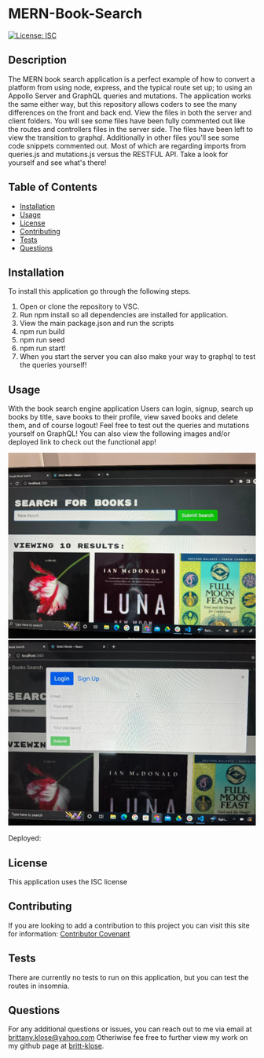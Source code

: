 # MERN-Book-Search

[![License: ISC](https://img.shields.io/badge/License-ISC-blue.svg)](https://opensource.org/licenses/ISC)

  ## Description
  The MERN book search application is a perfect example of how to convert a platform from using node, express, and the typical route set up; to using an Appollo Server and GraphQL queries and mutations. The application works the same either way, but this repository allows coders to see the many differences on the front and back end. View the files in both the server and client folders. You will see some files have been fully commented out like the routes and controllers files in the server side. The files have been left to view the transition to graphql. Additionally in other files you'll see some code snippets commented out. Most of which are regarding imports from queries.js and mutations.js versus the RESTFUL API. Take a look for yourself and see what's there!

  ## Table of Contents

* [Installation](#installation)
* [Usage](#usage)
* [License](#license)
* [Contributing](#contributing)
* [Tests](#tests)
* [Questions](#questions)

## Installation
To install this application go through the following steps. 
1. Open or clone the repository to VSC. 
2. Run npm install so all dependencies are installed for application. 
3. View the main package.json and run the scripts
4. npm run build
5. npm run seed
6. npm run start!
7. When you start the server you can also make your way to graphql to test the queries yourself!



## Usage
With the book search engine application Users can login, signup, search up books by title, save books to their profile, view saved books and delete them, and of course logout! Feel free to test out the queries and mutations yourself on GraphQL! You can also view the following images and/or deployed link to check out the functional app!

![alt text](images/searchbook.jpeg) 
![alt text](images/signup.jpeg) 

Deployed: 


## License
This application uses the ISC license 

## Contributing
If you are looking to add a contribution to this project you can visit this site for information: [Contributor Covenant](https://www.contributor-covenant.org/)

## Tests
There are currently no tests to run on this application, but you can test the routes in insomnia. 

## Questions

For any additional questions or issues, you can reach out to me 
via email at brittany.klose@yahoo.com
Otheriwise fee free to further view my work on my github page at [britt-klose](https://github.com/britt-klose/).